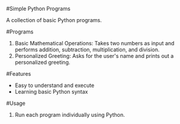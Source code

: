 #Simple Python Programs

A collection of basic Python programs.

#Programs
1. Basic Mathematical Operations: Takes two numbers as input and performs addition, subtraction, multiplication, and division.
2. Personalized Greeting: Asks for the user's name and prints out a personalized greeting.

#Features
- Easy to understand and execute
- Learning basic Python syntax

#Usage
1. Run each program individually using Python.
